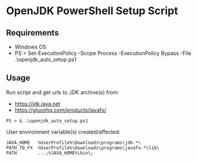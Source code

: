 # OpenJDK PowerShell Setup Script
## Requirements
* Windows OS
* PS > Set-ExecutionPolicy -Scope Process -ExecutionPolicy Bypass -File .\openjdk_auto_setup.ps1
## Usage
Run script and get urls to JDK archive(s) from:
* https://jdk.java.net
* https://gluonhq.com/products/javafx/
```
PS > & .\openjdk_auto_setup.ps1
```
User environment variable(s) created/affected:
```
JAVA_HOME   %UserProfile%\Downloads\programs\jdk-*\
PATH_TO_FX  %UserProfile%\Downloads\programs\javafx-*\lib\
PATH        ...;%JAVA_HOME%\bin\;
```
